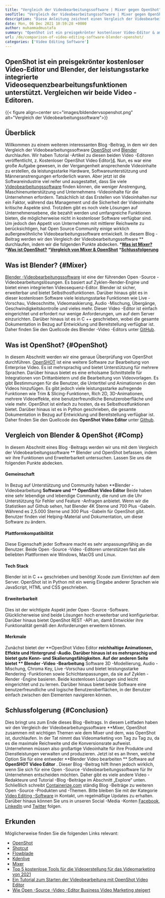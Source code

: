```yaml
---
title: "Vergleich der Videobearbeitungssoftware | Mixer gegen OpenShot" 
seoTitle: "Vergleich der Videobearbeitungssoftware | Mixer gegen OpenShot" 
description: "Diese Anleitung zeichnet einen Vergleich der Videobearbeitungssoftware, der Blender -Video -Bearbeitungsplattform und der OpenShot -Video -Editor. Beide Top-führenden Redakteure sind Open-Source." 
date: Mon, 06 Dec 2021 10:59:28 +0000
author: muhammadmustafa
summary: "OpenShot ist ein preisgekrönter kostenloser Video-Editor & amp; Blender, das leistungsstarke integrierte Videosequenzbearbeitungsfunktionen unterstützt. Vergleichen wir beide Video -Editoren." 
url: /de/comparison-of-video-editing-software-blender-openshot/
categories: ['Video Editing Software']
---
```


## OpenShot ist ein preisgekrönter kostenloser Video-Editor und Blender, der leistungsstarke integrierte Videosequenzbearbeitungsfunktionen unterstützt. Vergleichen wir beide Video -Editoren.

{{< figure align=center src="images/bldendervsopenshot.png" alt="Vergleich der Videobearbeitungssoftware">}}


## Überblick
Willkommen zu einem weiteren interessanten Blog -Beitrag, in dem wir den Vergleich der Videobearbeitungssoftware [OpenShot][1] und [Blender][2] durchlaufen. Wir haben Tutorial -Artikel zu diesen beiden Video -Editoren veröffentlicht, z. Kostenloser OpenShot Video Editor][4]. Nun, es war eine große Aufgabe gewesen, in der Vergangenheit ansprechende Videoinhalte zu erstellen, da leistungsstarke Hardware, Softwareunterstützung und Männeranstrengungen erforderlich waren. Aber jetzt ist die Softwareindustrie viel reifer und ausgestattet, dass Sie viele [Videobearbeitungssoftware][5] finden können, die weniger Anstrengung, Maschinenunterstützung und Unternehmens -Videoinhalte für die Unternehmen erfordern.
Tatsächlich ist das Erstellen von Videoinhalten nur ein Faktor, während das Management und die Sicherheit der Videoinhalte kritische Aspekte sind. Trotzdem gibt es noch viele Lösungen auf Unternehmensebene, die bezahlt werden und umfangreiche Funktionen bieten, die möglicherweise nicht in kostenloser Software verfügbar sind. Um jedoch den Appetit von Unternehmen mit mittlerer Reichweite zu berücksichtigen, hat Open Source Community einige wirklich außergewöhnliche Videobearbeitungssoftware entwickelt. In diesem Blog -Beitrag werden wir den Vergleich der Videobearbeitungssoftware ** durchlaufen, indem wir die folgenden Punkte abdecken.
  ***[Was ist Mixer?][6]** 
  ***[Was ist OpenShot?][7]** 
  ***[Vergleich von Mixer & OpenShot][8]** 
  ***[Schlussfolgerung][9]** 

## Was ist Blender?   {#Mixer}
[Blender -Videobearbeitungssoftware][10] ist eine der führenden Open -Source -Videobearbeitungslösungen. Es basiert auf Zyklen-Render-Engine und bietet einen integrierten Videosequenz-Editor. Blender ist sicher, erweiterbar und bietet Selbsthostfunktionen. Darüber hinaus gibt es in dieser kostenlosen Software viele leistungsstarke Funktionen wie Live -Vorschau, Videoschnitte, Videomaskierung, Audio -Mischung, Übergänge, Geschwindigkeitskontrolle und vieles mehr. Dieser Video -Editor ist einfach eingerichtet und erfordert nur wenige Anforderungen, um auf dem Server einzurichten. Darüber hinaus ist es in C ++ geschrieben, wobei die gesamte Dokumentation in Bezug auf Entwicklung und Bereitstellung verfügbar ist. Daher finden Sie den Quellcode des Blender -Video -Editors unter [GitHub][11].

## Was ist OpenShot?   {#OpenShot}
In diesem Abschnitt werden wir eine genaue Überprüfung von OpenShot durchführen. [OpenSHOT][1] ist eine weitere Software zur Bearbeitung von Enterprise Video. Es ist mehrsprachig und bietet Unterstützung für mehrere Sprachen. Darüber hinaus bietet es eine erholsame Schnittstelle für Integrationen von Drittanbietern und die Bearbeitung von Videovorlagen. Es gibt Bestimmungen für die Benutzer, die Untertitel und Animationen in den Videos hinzufügen. Es gibt jedoch viele leistungsstarke aufregende Funktionen wie Trim & Slicing-Funktionen, Rich 2D, 3D-Animationen, mehrere Videoeffekte, eine benutzerfreundliche Benutzeroberfläche und viele mehr. OpenShot ist einfach zu hosten, da es Selbsthostfunktionen bietet. Darüber hinaus ist es in Python geschrieben, die gesamte Dokumentation in Bezug auf Entwicklung und Bereitstellung verfügbar ist. Daher finden Sie den Quellcode des **OpenShot Video Editor**  unter [Github][12].

## Vergleich von Blender & OpenShot   {#Comp}
In diesem Abschnitt eines Blog -Beitrags werden wir uns mit dem Vergleich der Videobearbeitungssoftware ** Blender und OpenShot befassen, indem wir ihre Funktionen und Erweiterbarkeit untersuchen. Lassen Sie uns die folgenden Punkte abdecken.

#### Gemeinschaft
In Bezug auf Unterstützung und Community haben **Blender -Videobearbeitung  **Software und **  OpenShot Video Editor**  Beide haben eine sehr lebendige und lebendige Community, die rund um die Uhr Unterstützung für Fehler und Feature -Anfragen anbietet. Wenn wir die Statistiken auf Github sehen, hat Blender 4K Sterne und 700 Plus -Gabeln. Während es 2,5.000 Sterne und 300 Plus -Gabeln für OpenShot gibt. Benutzer finden viel Helping-Material und Dokumentation, um diese Software zu ändern.

#### Plattformkompatibilität
Diese Eigenschaft jeder Software macht es sehr anpassungsfähig an die Benutzer. Beide Open -Source -Video -Editoren unterstützen fast alle beliebten Plattformen wie Windows, MacOS und Linux.

#### Tech Stack
Blender ist in C ++ geschrieben und benötigt Xcode zum Einrichten auf dem Server. OpenShot ist in Python mit ein wenig Eingabe anderer Sprachen wie JavaScript, HTML und CSS geschrieben.

#### Erweiterbarkeit
Dies ist der wichtigste Aspekt jeder Open -Source -Software. Glücklicherweise sind beide Lösungen hoch erweiterbar und konfigurierbar. Darüber hinaus bietet OpenShot REST -API an, damit Entwickler ihre Funktionalität gemäß den Anforderungen erweitern können.

#### **Merkmale**
Zunächst bietet der **OpenShot Video Editor  **reichhaltige Animationen, Effekte und Hintergrund -Audio. Darüber hinaus ist es mehrsprachig und bietet gute Kenn- und Skalierungsfähigkeiten. Auf der anderen Seite bietet **  Blender -Video -Bearbeitung**  Software 3D -Modellierung, Audio -Mischung, Chroma Key, Live -Vorschau und bietet leistungsstarke Rendering -Funktionen sowie Schichtanpassungen, da sie auf Zyklen -Render -Engine basieren. Beide kostenlosen Lösungen sind leicht eingerichtet und zu lernen. Darüber hinaus bietet beide Software eine benutzerfreundliche und logische Benutzeroberflächen, in der Benutzer einfach zwischen den Elementen navigieren können.

## Schlussfolgerung   {#Conclusion}
Dies bringt uns zum Ende dieses Blog -Beitrags. In diesem Leitfaden haben wir den Vergleich der Videobearbeitungssoftware **Mixer, OpenShot zusammen mit wichtigen Themen wie dem Mixer und dem, was OpenShot ist, durchlaufen. In der Tat nimmt das Videomarketing von Tag zu Tag zu, da es die maximale Reichweite und die Konversionsrate aufweist. Unternehmen müssen also großartige Videoinhalte für ihre Produkte und Dienstleistungen verwalten und produzieren. Jetzt ist es an Ihnen, welche Option Sie für eine entweder  **Blender Video bearbeiten **  Software auf  **OpenSHOT Video Editor**  . Dieser Blog -Beitrag hilft Ihnen jedoch wirklich, wenn Sie sich für eine Open -Source -Videobearbeitungssoftware für Ihr Unternehmen entscheiden möchten. Daher gibt es viele andere Video -Redakteure und Tutorial -Blog -Beiträge im Abschnitt „Explore“ unten.
Schließlich schreibt [Containerize.com][13] ständig Blog -Beiträge zu weiteren Open -Source -Produkten und -Themen. Bitte bleiben Sie mit der Kategorie [Video Editing -Software][14] in Kontakt, um regelmäßige Updates zu erhalten. Darüber hinaus können Sie uns in unseren Social -Media -Konten [Facebook][15], [LinkedIn][16] und [Twitter][17] folgen.

## Erkunden
Möglicherweise finden Sie die folgenden Links relevant:
  * [OpenShot][1]
  * [Shotcut][18]
  * [Flowblade][19]
  * [Kdenlive][20]
  * [Mixer][2]
  * [Top 5 kostenlose Tools für die Videoerstellung für das Videomarketing von 2021][21]
  * [Ein Tutorial zum Starten der Videobearbeitung mit OpenShot Video Editor][22]
  * [Wie Open -Source -Video -Editor Business Video Marketing steigert][23]

  
[1]: https://products.containerize.com/video-editing-software/openshot
[2]: https://products.containerize.com/video-editing-software/blender
[3]: https://blog.containerize.com/video-editing-software/blender-video-editing-tutorial-for-beginners/
[4]: https://blog.containerize.com/video-editing-software/openshot-video-editor-tutorial-for-beginners-open-source/
[5]: https://products.containerize.com/video-editing-software/
[6]: #blender
[7]: #openshot
[8]: #comp
[9]: #Conclusion
[10]: https://products.containerize.com/video-editing-software/blender/
[11]: https://github.com/blender/blender
[12]: https://github.com/OpenShot/openshot-qt
[13]: https://www.containerize.com/
[14]: https://products.containerize.com/video-editing-software
[15]: https://web.facebook.com/containerize
[16]: https://www.linkedin.com/company/containerize/
[17]: https://twitter.com/containerize_co
[18]: https://products.containerize.com/video-editing-software/shotcut
[19]: https://products.containerize.com/video-editing-software/flowblade
[20]: https://products.containerize.com/video-editing-software/kdenlive
[21]: https://blog.containerize.com/video-editing-software/top-5-open-source-video-editor-software-for-video-marketing/
[22]: https://blog.containerize.com/video-editing-software/openshot-video-editor-tutorial-for-beginners-open-source/
[23]: https://blog.containerize.com/video-editing-software/how-video-editing-software-improves-business-video-marketing/
